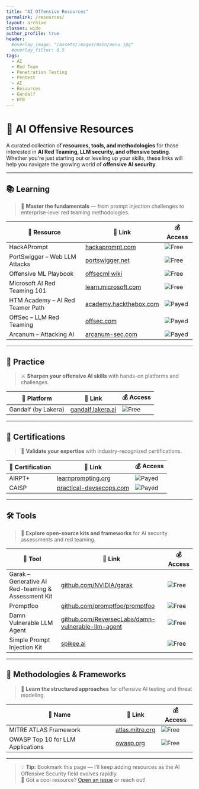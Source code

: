 ```yaml
---
title: "AI Offensive Resources"
permalink: /resources/
layout: archive
classes: wide
author_profile: true
header:  
  #overlay_image: "/assets/images/main/menu.jpg"
  #overlay_filter: 0.5
tags:
  - AI
  - Red Team
  - Penetration Testing
  - Pentest
  - AI
  - Resources
  - Gandalf
  - HTB
---
```

# 🧠 AI Offensive Resources

A curated collection of **resources, tools, and methodologies** for those interested in **AI Red Teaming, LLM security, and offensive testing**.  
Whether you're just starting out or leveling up your skills, these links will help you navigate the growing world of **offensive AI security**.

---

## 📚 Learning

> 🧠 **Master the fundamentals** — from prompt injection challenges to enterprise-level red teaming methodologies.

| 📘 Resource | 🔗 Link | 💰 Access |
|------------|---------|-----------|
| HackAPrompt | [hackaprompt.com](https://www.hackaprompt.com/dashboard) | ![Free](https://img.shields.io/badge/free-🟢-brightgreen) |
| PortSwigger – Web LLM Attacks | [portswigger.net](https://portswigger.net/web-security/llm-attacks) | ![Free](https://img.shields.io/badge/free-🟢-brightgreen) |
| Offensive ML Playbook | [offsecml wiki](https://wiki.offsecml.com/Welcome+to+the+Offensive+ML+Playbook) | ![Free](https://img.shields.io/badge/free-🟢-brightgreen) |
| Microsoft AI Red Teaming 101 | [learn.microsoft.com](https://learn.microsoft.com/en-us/security/ai-red-team/training) | ![Free](https://img.shields.io/badge/free-🟢-brightgreen) |
| HTM Academy – AI Red Teamer Path | [academy.hackthebox.com](https://academy.hackthebox.com/paths) | ![Payed](https://img.shields.io/badge/payed-🔴-red) |
| OffSec – LLM Red Teaming | [offsec.com](https://www.offsec.com/learning/paths/llm-red-teaming/) | ![Payed](https://img.shields.io/badge/payed-🔴-red) |
| Arcanum – Attacking AI | [arcanum-sec.com](https://www.arcanum-sec.com/training/attacking-ai) | ![Payed](https://img.shields.io/badge/payed-🔴-red) |

---

## 🧪 Practice

> ⚔️ **Sharpen your offensive AI skills** with hands-on platforms and challenges.

| 🧪 Platform | 🔗 Link | 💰 Access |
|------------|---------|-----------|
| Gandalf (by Lakera) | [gandalf.lakera.ai](https://gandalf.lakera.ai/) | ![Free](https://img.shields.io/badge/free-🟢-brightgreen) |

---

## 🧾 Certifications

> 📜 **Validate your expertise** with industry-recognized certifications.

| 🏅 Certification | 🔗 Link | 💰 Access |
|------------------|---------|-----------|
| AIRPT+ | [learnprompting.org](https://learnprompting.org/certificates/ai-red-teaming-professional-certification) | ![Payed](https://img.shields.io/badge/payed-🔴-red) |
| CAISP | [practical-devsecops.com](https://www.practical-devsecops.com/certified-ai-security-professional/) | ![Payed](https://img.shields.io/badge/payed-🔴-red) |

---

## 🛠️ Tools

> 🧰 **Explore open-source kits and frameworks** for AI security assessments and red teaming.

| 🧰 Tool | 🔗 Link | 💰 Access |
|---------|---------|-----------|
| Garak – Generative AI Red-teaming & Assessment Kit | [github.com/NVIDIA/garak](https://github.com/NVIDIA/garak) | ![Free](https://img.shields.io/badge/free-🟢-brightgreen) |
| Promptfoo | [github.com/promptfoo/promptfoo](https://github.com/promptfoo/promptfoo) | ![Free](https://img.shields.io/badge/free-🟢-brightgreen) |
| Damn Vulnerable LLM Agent | [github.com/ReversecLabs/damn-vulnerable-llm-agent](https://github.com/ReversecLabs/damn-vulnerable-llm-agent) | ![Free](https://img.shields.io/badge/free-🟢-brightgreen) |
| Simple Prompt Injection Kit | [spikee.ai](https://spikee.ai/) | ![Free](https://img.shields.io/badge/free-🟢-brightgreen) |

---

## 🧭 Methodologies & Frameworks

> 🧭 **Learn the structured approaches** for offensive AI testing and threat modeling.

| 📎 Name | 🔗 Link | 💰 Access |
|---------|---------|-----------|
| MITRE ATLAS Framework | [atlas.mitre.org](https://atlas.mitre.org/) | ![Free](https://img.shields.io/badge/free-🟢-brightgreen) |
| OWASP Top 10 for LLM Applications | [owasp.org](https://owasp.org/www-project-top-10-for-large-language-model-applications/) | ![Free](https://img.shields.io/badge/free-🟢-brightgreen) |

---

> 💡 **Tip:** Bookmark this page — I’ll keep adding resources as the AI Offensive Security field evolves rapidly.  
> 🔗 Got a cool resource? [Open an issue](https://github.com/rizi85/rizi85.github.io/issues) or reach out!